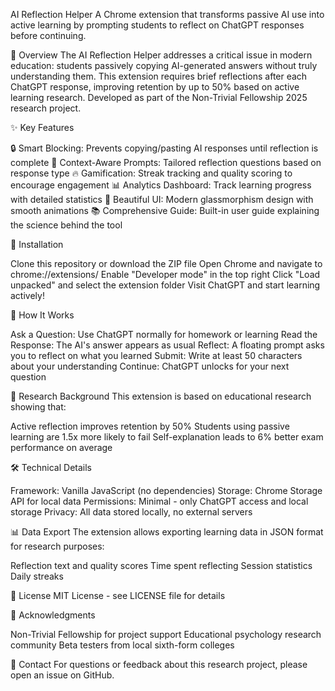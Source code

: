 AI Reflection Helper
A Chrome extension that transforms passive AI use into active learning by prompting students to reflect on ChatGPT responses before continuing.

🎯 Overview
The AI Reflection Helper addresses a critical issue in modern education: students passively copying AI-generated answers without truly understanding them. This extension requires brief reflections after each ChatGPT response, improving retention by up to 50% based on active learning research.
Developed as part of the Non-Trivial Fellowship 2025 research project.

✨ Key Features

🔒 Smart Blocking: Prevents copying/pasting AI responses until reflection is complete
📝 Context-Aware Prompts: Tailored reflection questions based on response type
🔥 Gamification: Streak tracking and quality scoring to encourage engagement
📊 Analytics Dashboard: Track learning progress with detailed statistics
🎨 Beautiful UI: Modern glassmorphism design with smooth animations
📚 Comprehensive Guide: Built-in user guide explaining the science behind the tool

🚀 Installation

Clone this repository or download the ZIP file
Open Chrome and navigate to chrome://extensions/
Enable "Developer mode" in the top right
Click "Load unpacked" and select the extension folder
Visit ChatGPT and start learning actively!

📖 How It Works

Ask a Question: Use ChatGPT normally for homework or learning
Read the Response: The AI's answer appears as usual
Reflect: A floating prompt asks you to reflect on what you learned
Submit: Write at least 50 characters about your understanding
Continue: ChatGPT unlocks for your next question

🔬 Research Background
This extension is based on educational research showing that:

Active reflection improves retention by 50%
Students using passive learning are 1.5x more likely to fail
Self-explanation leads to 6% better exam performance on average

🛠️ Technical Details

Framework: Vanilla JavaScript (no dependencies)
Storage: Chrome Storage API for local data
Permissions: Minimal - only ChatGPT access and local storage
Privacy: All data stored locally, no external servers

📊 Data Export
The extension allows exporting learning data in JSON format for research purposes:

Reflection text and quality scores
Time spent reflecting
Session statistics
Daily streaks


📝 License
MIT License - see LICENSE file for details

🙏 Acknowledgments

Non-Trivial Fellowship for project support
Educational psychology research community
Beta testers from local sixth-form colleges

📧 Contact
For questions or feedback about this research project, please open an issue on GitHub.
